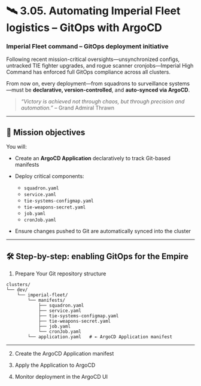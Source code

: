 # 🛰️ 3.05. Automating Imperial Fleet logistics – GitOps with ArgoCD

### **Imperial Fleet command – GitOps deployment initiative**

Following recent mission-critical oversights—unsynchronized configs, untracked TIE fighter upgrades, and rogue scanner cronjobs—Imperial High Command has enforced full GitOps compliance across all clusters.

From now on, every deployment—from squadrons to surveillance systems—must be **declarative, version-controlled**, and **auto-synced via ArgoCD**.

> *“Victory is achieved not through chaos, but through precision and automation.”* – Grand Admiral Thrawn

---

## 🎯 Mission objectives

You will:

* Create an **ArgoCD Application** declaratively to track Git-based manifests
* Deploy critical components:

  * `squadron.yaml`
  * `service.yaml`
  * `tie-systems-configmap.yaml`
  * `tie-weapons-secret.yaml`
  * `job.yaml`
  * `cronJob.yaml`
* Ensure changes pushed to Git are automatically synced into the cluster

---

## 🛠️ Step-by-step: enabling GitOps for the Empire

01. Prepare Your Git repository structure

```
clusters/
└── dev/
    └── imperial-fleet/
        └── manifests/
            ├── squadron.yaml
            ├── service.yaml
            ├── tie-systems-configmap.yaml
            ├── tie-weapons-secret.yaml
            ├── job.yaml
            └── cronJob.yaml
        └── application.yaml   # ← ArgoCD Application manifest
```

---

02. Create the ArgoCD Application manifest

03. Apply the Application to ArgoCD

04. Monitor deployment in the ArgoCD UI